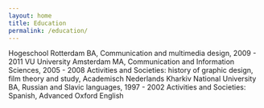 ```yaml
---
layout: home
title: Education
permalink: /education/
---
```


Hogeschool Rotterdam
BA, Communication and multimedia design, 2009 - 2011
VU University Amsterdam
MA, Communication and Information Sciences, 2005 - 2008
Activities and Societies: history of graphic design, film theory and study, Academisch Nederlands Kharkiv National University
BA, Russian and Slavic languages, 1997 - 2002
Activities and Societies: Spanish, Advanced Oxford English
